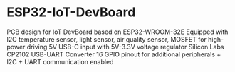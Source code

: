 # ESP32-IoT-DevBoard
PCB design for IoT DevBoard based on ESP32-WROOM-32E
Equipped with I2C temperature sensor, light sensor, air quality sensor, MOSFET for high-power driving
5V USB-C input with 5V-3.3V voltage regulator
Silicon Labs CP2102 USB-UART Converter
16 GPIO pinout for additional peripherals + I2C + UART communication enabled

